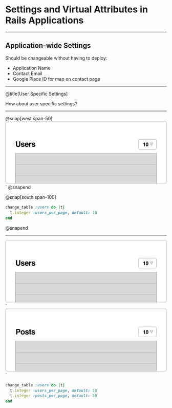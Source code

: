 # Settings and Virtual Attributes in Rails Applications

---

## Application-wide Settings

Should be changeable without having to deploy:

* Application Name
* Contact Email
* Google Place ID for map on contact page

---

@title[User Specific Settings]

How about user specific settings?

---

@snap[west span-50]
![](assets/images/user-list.png)´
@snapend

@snap[south span-100]
```ruby
change_table :users do |t|
  t.integer :users_per_page, default: 10
end
```
@snapend

---

![](assets/images/user-list.png)´
![](assets/images/posts-list.png)´

```ruby
change_table :users do |t|
  t.integer :users_per_page, default: 10
  t.integer :posts_per_page, default: 30
end
```
